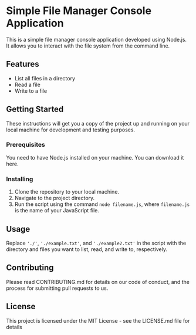 # Simple File Manager Console Application

This is a simple file manager console application developed using Node.js. It allows you to interact with the file system from the command line.

## Features

- List all files in a directory
- Read a file
- Write to a file

## Getting Started

These instructions will get you a copy of the project up and running on your local machine for development and testing purposes.

### Prerequisites

You need to have Node.js installed on your machine. You can download it here.

### Installing

1. Clone the repository to your local machine.
2. Navigate to the project directory.
3. Run the script using the command `node filename.js`, where `filename.js` is the name of your JavaScript file.

## Usage

Replace `'./'`, `'./example.txt'`, and `'./example2.txt'` in the script with the directory and files you want to list, read, and write to, respectively.

## Contributing

Please read CONTRIBUTING.md for details on our code of conduct, and the process for submitting pull requests to us.

## License

This project is licensed under the MIT License - see the LICENSE.md file for details
